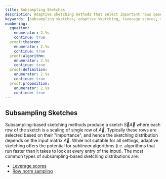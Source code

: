 ```yaml
---
title: Subsampling Sketches
description: Adaptive sketching methods that select important rows based on leverage scores and other importance measures
keywords: [subsampling sketches, adaptive sketching, leverage scores, row selection, importance sampling, sublinear algorithms]
numbering:
  equation:
    enumerator: 2.%s
    continue: true
  proof:theorem:
    enumerator: 2.%s
    continue: true
  proof:algorithm:
    enumerator: 2.%s
    continue: true
  proof:definition:
    enumerator: 2.%s
    continue: true
  proof:proposition:
    enumerator: 2.%s
    continue: true
---
```


## Subsampling Sketches

Subsampling-based sketching methods produce a sketch $\vec{S}\vec{A}$ where each row of the sketch is a scaling of single row of $\vec{A}$.
Typically these rows are selected based on their "importance", and hence the sketching distribution depends on the input matrix $\vec{A}$.
While not suitable for all settings, adaptive sketching offers the potential for *sublinear* algorithms (i.e. algorithms that run faster than it takes to look at every entry of the input).
The most common types of subsampling-based sketching distributions are:

- [Leverage scores](./leverage-scores.md)
- [Row norm sampling](./leverage-scores.md#Row-norm-sampling)

